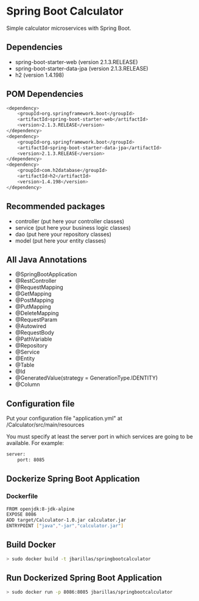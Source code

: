 # Spring Boot Calculator
Simple calculator microservices with Spring Boot.

## Dependencies
- spring-boot-starter-web (version 2.1.3.RELEASE)
- spring-boot-starter-data-jpa (version 2.1.3.RELEASE)
- h2 (version 1.4.198)

## POM Dependencies

```sh
<dependency>
    <groupId>org.springframework.boot</groupId>
    <artifactId>spring-boot-starter-web</artifactId>
    <version>2.1.3.RELEASE</version>
</dependency>
<dependency>
    <groupId>org.springframework.boot</groupId>
    <artifactId>spring-boot-starter-data-jpa</artifactId>
    <version>2.1.3.RELEASE</version>
</dependency>
<dependency>
    <groupId>com.h2database</groupId>
    <artifactId>h2</artifactId>
    <version>1.4.198</version>
</dependency>
```

## Recommended packages
- controller (put here your controller classes)
- service (put here your business logic classes)
- dao (put here your repository classes)
- model (put here your entity classes)

## All Java Annotations
- @SpringBootApplication
- @RestController
- @RequestMapping
- @GetMapping
- @PostMapping
- @PutMapping
- @DeleteMapping
- @RequestParam
- @Autowired
- @RequestBody
- @PathVariable
- @Repository
- @Service
- @Entity
- @Table
- @Id
- @GeneratedValue(strategy = GenerationType.IDENTITY)
- @Column

## Configuration file
Put your configuration file "application.yml" at /Calculator/src/main/resources

You must specify at least the server port in which services are going to be available.  For example:

```sh
server:
    port: 8085
```

## Dockerize Spring Boot Application
### Dockerfile
```sh
FROM openjdk:8-jdk-alpine
EXPOSE 8086
ADD target/Calculator-1.0.jar calculator.jar
ENTRYPOINT ["java","-jar","calculator.jar"]
```

## Build Docker
```sh
> sudo docker build -t jbarillas/springbootcalculator
```

## Run Dockerized Spring Boot Application
```sh
> sudo docker run -p 8086:8085 jbarillas/springbootcalculator
```
